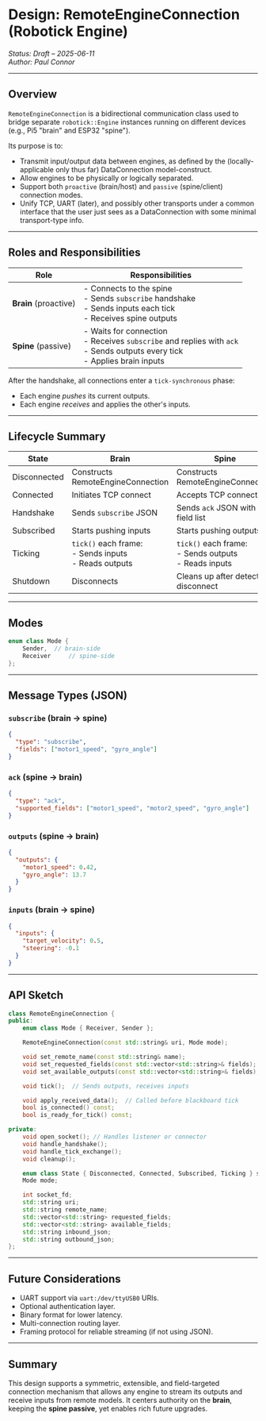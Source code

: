 # Design: RemoteEngineConnection (Robotick Engine)
*Status: Draft – 2025-06-11*  
*Author: Paul Connor*

---

## Overview

`RemoteEngineConnection` is a bidirectional communication class used to bridge separate `robotick::Engine` instances running on different devices (e.g., Pi5 "brain" and ESP32 "spine").

Its purpose is to:
- Transmit input/output data between engines, as defined by the (locally-applicable only thus far) DataConnection model-construct.
- Allow engines to be physically or logically separated.
- Support both `proactive` (brain/host) and `passive` (spine/client) connection modes.
- Unify TCP, UART (later), and possibly other transports under a common interface that the user just sees as a DataConnection with some minimal transport-type info.

---

## Roles and Responsibilities

| Role      | Responsibilities |
|-----------|------------------|
| **Brain** (proactive) | - Connects to the spine<br> - Sends `subscribe` handshake<br> - Sends inputs each tick<br> - Receives spine outputs |
| **Spine** (passive)   | - Waits for connection<br> - Receives `subscribe` and replies with `ack`<br> - Sends outputs every tick<br> - Applies brain inputs |

After the handshake, all connections enter a `tick-synchronous` phase:
- Each engine *pushes* its current outputs.
- Each engine *receives* and applies the other's inputs.

---

## Lifecycle Summary

| State            | Brain                              | Spine                              |
|------------------|-------------------------------------|-------------------------------------|
| Disconnected     | Constructs RemoteEngineConnection   | Constructs RemoteEngineConnection   |
| Connected        | Initiates TCP connect               | Accepts TCP connection              |
| Handshake        | Sends `subscribe` JSON              | Sends `ack` JSON with field list    |
| Subscribed       | Starts pushing inputs               | Starts pushing outputs              |
| Ticking          | `tick()` each frame:<br>- Sends inputs<br>- Reads outputs | `tick()` each frame:<br>- Sends outputs<br>- Reads inputs |
| Shutdown         | Disconnects                         | Cleans up after detect disconnect   |

---

## Modes

```cpp
enum class Mode {
    Sender,  // brain-side
    Receiver     // spine-side
};
```

---

## Message Types (JSON)

### `subscribe` (brain → spine)
```json
{
  "type": "subscribe",
  "fields": ["motor1_speed", "gyro_angle"]
}
```

### `ack` (spine → brain)
```json
{
  "type": "ack",
  "supported_fields": ["motor1_speed", "motor2_speed", "gyro_angle"]
}
```

### `outputs` (spine → brain)
```json
{
  "outputs": {
    "motor1_speed": 0.42,
    "gyro_angle": 13.7
  }
}
```

### `inputs` (brain → spine)
```json
{
  "inputs": {
    "target_velocity": 0.5,
    "steering": -0.1
  }
}
```

---

## API Sketch

```cpp
class RemoteEngineConnection {
public:
    enum class Mode { Receiver, Sender };

    RemoteEngineConnection(const std::string& uri, Mode mode);

    void set_remote_name(const std::string& name);
    void set_requested_fields(const std::vector<std::string>& fields);
    void set_available_outputs(const std::vector<std::string>& fields);

    void tick();  // Sends outputs, receives inputs

    void apply_received_data();  // Called before blackboard tick
    bool is_connected() const;
    bool is_ready_for_tick() const;

private:
    void open_socket(); // Handles listener or connector
    void handle_handshake();
    void handle_tick_exchange();
    void cleanup();

    enum class State { Disconnected, Connected, Subscribed, Ticking } state;
    Mode mode;

    int socket_fd;
    std::string uri;
    std::string remote_name;
    std::vector<std::string> requested_fields;
    std::vector<std::string> available_fields;
    std::string inbound_json;
    std::string outbound_json;
};
```

---

## Future Considerations

- UART support via `uart:/dev/ttyUSB0` URIs.
- Optional authentication layer.
- Binary format for lower latency.
- Multi-connection routing layer.
- Framing protocol for reliable streaming (if not using JSON).

---

## Summary

This design supports a symmetric, extensible, and field-targeted connection mechanism that allows any engine to stream its outputs and receive inputs from remote models. It centers authority on the **brain**, keeping the **spine passive**, yet enables rich future upgrades.

